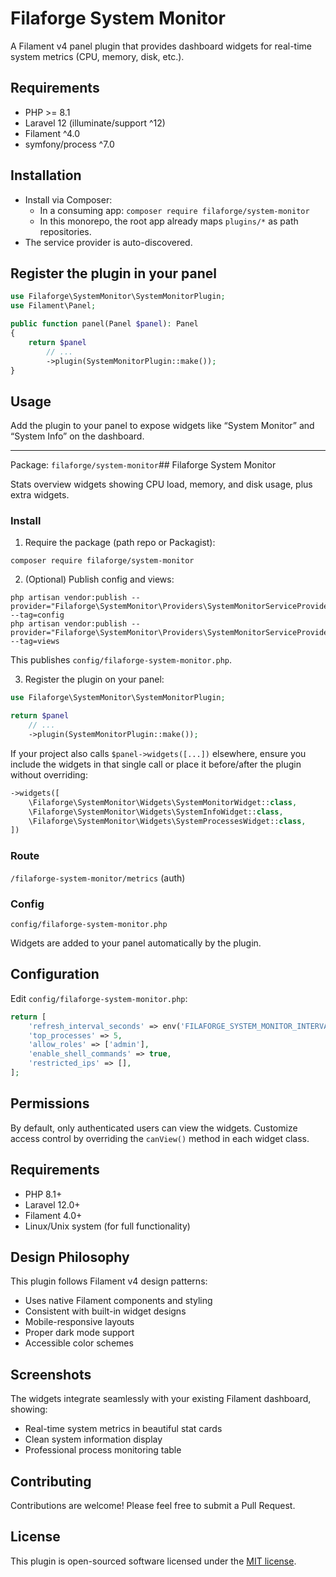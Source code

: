 # Filaforge System Monitor

A Filament v4 panel plugin that provides dashboard widgets for real-time system metrics (CPU, memory, disk, etc.).

## Requirements
- PHP >= 8.1
- Laravel 12 (illuminate/support ^12)
- Filament ^4.0
- symfony/process ^7.0

## Installation
- Install via Composer:
  - In a consuming app: `composer require filaforge/system-monitor`
  - In this monorepo, the root app already maps `plugins/*` as path repositories.
- The service provider is auto-discovered.

## Register the plugin in your panel
```php
use Filaforge\SystemMonitor\SystemMonitorPlugin;
use Filament\Panel;

public function panel(Panel $panel): Panel
{
    return $panel
        // ...
        ->plugin(SystemMonitorPlugin::make());
}
```

## Usage
Add the plugin to your panel to expose widgets like “System Monitor” and “System Info” on the dashboard.

---
Package: `filaforge/system-monitor`## Filaforge System Monitor

Stats overview widgets showing CPU load, memory, and disk usage, plus extra widgets.

### Install

1) Require the package (path repo or Packagist):
```
composer require filaforge/system-monitor
```

2) (Optional) Publish config and views:
```
php artisan vendor:publish --provider="Filaforge\SystemMonitor\Providers\SystemMonitorServiceProvider" --tag=config
php artisan vendor:publish --provider="Filaforge\SystemMonitor\Providers\SystemMonitorServiceProvider" --tag=views
```
This publishes `config/filaforge-system-monitor.php`.

3) Register the plugin on your panel:
```php
use Filaforge\SystemMonitor\SystemMonitorPlugin;

return $panel
    // ...
    ->plugin(SystemMonitorPlugin::make());
```

If your project also calls `$panel->widgets([...])` elsewhere, ensure you include the widgets in that single call or place it before/after the plugin without overriding:
```php
->widgets([
    \Filaforge\SystemMonitor\Widgets\SystemMonitorWidget::class,
    \Filaforge\SystemMonitor\Widgets\SystemInfoWidget::class,
    \Filaforge\SystemMonitor\Widgets\SystemProcessesWidget::class,
])
```

### Route
`/filaforge-system-monitor/metrics` (auth)

### Config
`config/filaforge-system-monitor.php`

Widgets are added to your panel automatically by the plugin.

## Configuration

Edit `config/filaforge-system-monitor.php`:

```php
return [
    'refresh_interval_seconds' => env('FILAFORGE_SYSTEM_MONITOR_INTERVAL', 5),
    'top_processes' => 5,
    'allow_roles' => ['admin'],
    'enable_shell_commands' => true,
    'restricted_ips' => [],
];
```

## Permissions

By default, only authenticated users can view the widgets. Customize access control by overriding the `canView()` method in each widget class.

## Requirements

- PHP 8.1+
- Laravel 12.0+
- Filament 4.0+
- Linux/Unix system (for full functionality)

## Design Philosophy

This plugin follows Filament v4 design patterns:
- Uses native Filament components and styling
- Consistent with built-in widget designs
- Mobile-responsive layouts
- Proper dark mode support
- Accessible color schemes

## Screenshots

The widgets integrate seamlessly with your existing Filament dashboard, showing:
- Real-time system metrics in beautiful stat cards
- Clean system information display
- Professional process monitoring table

## Contributing

Contributions are welcome! Please feel free to submit a Pull Request.

## License

This plugin is open-sourced software licensed under the [MIT license](LICENSE).
